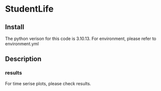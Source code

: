 # StudentLife
## Install
The python verison for this code is 3.10.13. For environment, please refer to environment.yml

## Description
### results
For time serise plots, please check results.
